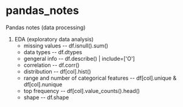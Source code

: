 # pandas_notes
Pandas notes (data processing)

1. EDA (exploratory data analysis)
   - missing values -- df.isnull().sum()
   - data types -- df.dtypes
   - gengeral info -- df.describe() | include=['O']
   - correlation  -- df.corr()
   - distribution -- df[col].hist()
   - range and number of categorical features -- df[col].unique & df[col].nunique
   - top frequency -- df[col].value_counts().head()
   - shape -- df.shape

